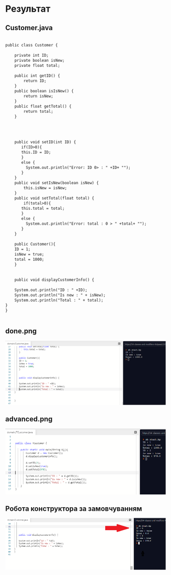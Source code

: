 # Результат
## Customer.java
```

public class Customer {

    private int ID;
    private boolean isNew;  
    private float total;

    public int getID() {
        return ID;
    }
    public boolean isIsNew() {
        return isNew;
    }
    public float getTotal() {
        return total;
    }




    public void setID(int ID) {
       if(ID>0){
       this.ID = ID;
       }
       else {
         System.out.println("Error: ID 0> : " +ID+ "");
       }
    }
    public void setIsNew(boolean isNew) {
        this.isNew = isNew;
    }
    public void setTotal(float total) {
        if(total>0){
       this.total = total;
       }
       else {
         System.out.println("Error: total : 0 > " +total+ "");
       }
    }
      
    public Customer(){
    ID = 1;
    isNew = true;
    total = 1000;
    }

  
    public void displayCustomerInfo() {
    
    System.out.println("ID : " +ID);
    System.out.println("Is new : " + isNew);
    System.out.println("Total : " + total);
} 
}
 
 ```

 ## done.png 
![](https://github.com/ppc-ntu-khpi/34---classes-and-modifiers-Kolyaaa123123123/blob/main/Solution/done.png)

## advanced.png
![](https://github.com/ppc-ntu-khpi/34---classes-and-modifiers-Kolyaaa123123123/blob/main/Solution/advanced.png)

## Робота конструктора за замовчуванням
![](https://github.com/ppc-ntu-khpi/34---classes-and-modifiers-Kolyaaa123123123/blob/main/Solution/construct.png)